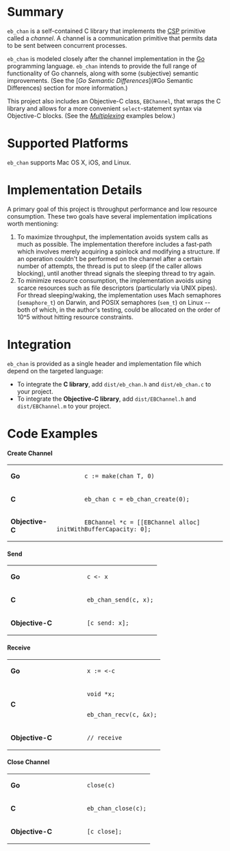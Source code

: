 # Summary

`eb_chan` is a self-contained C library that implements the [CSP](http://en.wikipedia.org/wiki/Communicating_sequential_processes) primitive called a *channel*. A channel is a communication primitive that permits data to be sent between concurrent processes.

`eb_chan` is modeled closely after the channel implementation in the [Go](http://golang.org) programming language. `eb_chan` intends to provide the full range of functionality of Go channels, along with some (subjective) semantic improvements. (See the [*Go Semantic Differences*](#Go Semantic Differences) section for more information.)

This project also includes an Objective-C class, `EBChannel`, that wraps the C library and allows for a more convenient `select`-statement syntax via Objective-C blocks. (See the [*Multiplexing*](#Multiplexing) examples below.)

# Supported Platforms

`eb_chan` supports Mac OS X, iOS, and Linux.

# Implementation Details

A primary goal of this project is throughput performance and low resource consumption. These two goals have several implementation implications worth mentioning:

1. To maximize throughput, the implementation avoids system calls as much as possible. The implementation therefore includes a fast-path which involves merely acquiring a spinlock and modifying a structure. If an operation couldn't be performed on the channel after a certain number of attempts, the thread is put to sleep (if the caller allows blocking), until another thread signals the sleeping thread to try again.
2. To minimize resource consumption, the implementation avoids using scarce resources such as file descriptors (particularly via UNIX pipes). For thread sleeping/waking, the implementation uses Mach semaphores (`semaphore_t`) on Darwin, and POSIX semaphores (`sem_t`) on Linux -- both of which, in the author's testing, could be allocated on the order of 10^5 without hitting resource constraints.

# Integration

`eb_chan` is provided as a single header and implementation file which depend on the targeted language:

- To integrate the **C library**, add `dist/eb_chan.h` and `dist/eb_chan.c` to your project.
- To integrate the **Objective-C library**, add `dist/EBChannel.h` and `dist/EBChannel.m` to your project.

# Code Examples

#### Create Channel

<table>
  <tr>
    <td><b>
        Go
    </b></td>
    <td><code>
        c := make(chan T, 0)
    </code></td>
  </tr>
  <tr>
    <td><b>
        C
    </b></td>
    <td><code>
        eb_chan c = eb_chan_create(0);
    </code></td>
  </tr>
  <tr>
    <td><b>
        Objective-C
    </b></td>
    <td><code>
        EBChannel *c = [[EBChannel alloc] initWithBufferCapacity: 0];
    </code></td>
  </tr>
</table>

#### Send

<table>
  <tr>
    <td><b>
        Go
    </b></td>
    <td><code>
        c &lt;- x
    </code></td>
  </tr>
  <tr>
    <td><b>
        C
    </b></td>
    <td><code>
        eb_chan_send(c, x);
    </code></td>
  </tr>
  <tr>
    <td><b>
        Objective-C
    </b></td>
    <td><code>
        [c send: x];
    </code></td>
  </tr>
</table>

#### Receive

<table>
  <tr>
    <td><b>
        Go
    </b></td>
    <td><code>
        x := &lt;-c
    </code></td>
  </tr>
  <tr>
    <td><b>
        C
    </b></td>
    <td><code>
        void *x;
        <br>
        eb_chan_recv(c, &x);
    </code></td>
  </tr>
  <tr>
    <td><b>
        Objective-C
    </b></td>
    <td><code>
        // receive
    </code></td>
  </tr>
</table>

#### Close Channel

<table>
  <tr>
    <td><b>
        Go
    </b></td>
    <td><code>
        close(c)
    </code></td>
  </tr>
  <tr>
    <td><b>
        C
    </b></td>
    <td><code>
        eb_chan_close(c);
    </code></td>
  </tr>
  <tr>
    <td><b>
        Objective-C
    </b></td>
    <td><code>
        [c close];
    </code></td>
  </tr>
</table>

